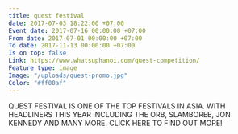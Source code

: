 ```yaml
---
title: quest festival
date: 2017-07-03 18:22:00 +07:00
Event date: 2017-07-16 00:00:00 +07:00
From date: 2017-07-01 00:00:00 +07:00
To date: 2017-11-13 00:00:00 +07:00
Is on top: false
Link: https://www.whatsuphanoi.com/quest-competition/
Feature type: image
Image: "/uploads/quest-promo.jpg"
Color: "#ff00af"
---
```


QUEST FESTIVAL IS ONE OF THE TOP FESTIVALS IN ASIA. WITH HEADLINERS THIS YEAR INCLUDING THE ORB, SLAMBOREE, JON KENNEDY AND MANY MORE. CLICK HERE TO FIND OUT MORE!
